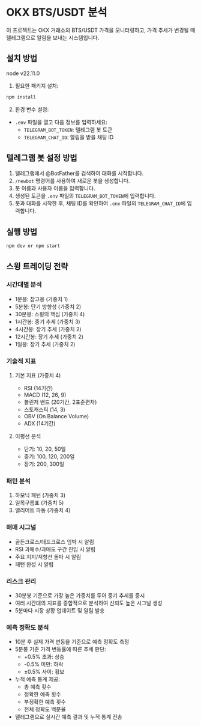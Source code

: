 # OKX BTS/USDT 분석

이 프로젝트는 OKX 거래소의 BTS/USDT 가격을 모니터링하고, 가격 추세가 변경될 때 텔레그램으로 알림을 보내는 시스템입니다.

## 설치 방법

node v22.11.0 

1. 필요한 패키지 설치:
```bash
npm install
```

2. 환경 변수 설정:
- `.env` 파일을 열고 다음 정보를 입력하세요:
  - `TELEGRAM_BOT_TOKEN`: 텔레그램 봇 토큰
  - `TELEGRAM_CHAT_ID`: 알림을 받을 채팅 ID

## 텔레그램 봇 설정 방법

1. 텔레그램에서 @BotFather를 검색하여 대화를 시작합니다.
2. `/newbot` 명령어를 사용하여 새로운 봇을 생성합니다.
3. 봇 이름과 사용자 이름을 입력합니다.
4. 생성된 토큰을 `.env` 파일의 `TELEGRAM_BOT_TOKEN`에 입력합니다.
5. 봇과 대화를 시작한 후, 채팅 ID를 확인하여 `.env` 파일의 `TELEGRAM_CHAT_ID`에 입력합니다.

## 실행 방법

```bash
npm dev or npm start
```

## 스윙 트레이딩 전략

### 시간대별 분석
- 1분봉: 참고용 (가중치 1)
- 5분봉: 단기 방향성 (가중치 2)
- 30분봉: 스윙의 핵심 (가중치 4)
- 1시간봉: 중기 추세 (가중치 3)
- 4시간봉: 장기 추세 (가중치 2)
- 12시간봉: 장기 추세 (가중치 2)
- 1일봉: 장기 추세 (가중치 2)

### 기술적 지표
1. 기본 지표 (가중치 4)
   - RSI (14기간)
   - MACD (12, 26, 9)
   - 볼린저 밴드 (20기간, 2표준편차)
   - 스토캐스틱 (14, 3)
   - OBV (On Balance Volume)
   - ADX (14기간)

2. 이평선 분석
   - 단기: 10, 20, 50일
   - 중기: 100, 120, 200일
   - 장기: 200, 300일

### 패턴 분석
1. 하모닉 패턴 (가중치 3)
2. 일목구름표 (가중치 5)
3. 엘리어트 파동 (가중치 4)

### 매매 시그널
- 골든크로스/데드크로스 임박 시 알림
- RSI 과매수/과매도 구간 진입 시 알림
- 주요 지지/저항선 돌파 시 알림
- 패턴 완성 시 알림

### 리스크 관리
- 30분봉 기준으로 가장 높은 가중치를 두어 중기 추세를 중시
- 여러 시간대의 지표를 종합적으로 분석하여 신뢰도 높은 시그널 생성
- 5분마다 시장 상황 업데이트 및 알림 발송 

### 예측 정확도 분석
- 10분 후 실제 가격 변동을 기준으로 예측 정확도 측정
- 5분봉 기준 가격 변동률에 따른 추세 판단:
  - +0.5% 초과: 상승
  - -0.5% 미만: 하락
  - ±0.5% 사이: 횡보
- 누적 예측 통계 제공:
  - 총 예측 횟수
  - 정확한 예측 횟수
  - 부정확한 예측 횟수
  - 전체 정확도 백분율
- 텔레그램으로 실시간 예측 결과 및 누적 통계 전송 
